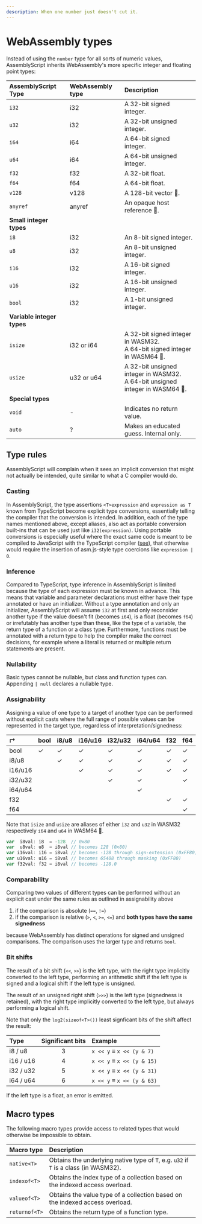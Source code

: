 ```yaml
---
description: When one number just doesn't cut it.
---
```


# WebAssembly types

Instead of using the `number` type for all sorts of numeric values, AssemblyScript inherits WebAssembly's more specific integer and floating point types:

| AssemblyScript Type | WebAssembly type | Description
| :------------------ | :--------------- | :-----------
| `i32`               | i32              | A 32-bit signed integer.
| `u32`               | i32              | A 32-bit unsigned integer.
| `i64`               | i64              | A 64-bit signed integer.
| `u64`               | i64              | A 64-bit unsigned integer.
| `f32`               | f32              | A 32-bit float.
| `f64`               | f64              | A 64-bit float.
| `v128`              | v128             | A 128-bit vector 🦄.
| `anyref`            | anyref           | An opaque host reference 🦄.
| **Small integer types**                |
| `i8`                | i32              | An 8-bit signed integer.
| `u8`                | i32              | An 8-bit unsigned integer.
| `i16`               | i32              | A 16-bit signed integer.
| `u16`               | i32              | A 16-bit unsigned integer.
| `bool`              | i32              | A 1-bit unsigned integer.
| **Variable integer types**             |
| `isize`             | i32 or i64       | A 32-bit signed integer in WASM32.<br />A 64-bit signed integer in WASM64 🦄.
| `usize`             | u32 or u64       | A 32-bit unsigned integer in WASM32.<br />A 64-bit unsigned integer in WASM64 🦄.
| **Special types**                      |
| `void`              | -                | Indicates no return value.
| `auto`              | ?                | Makes an educated guess. Internal only.

## Type rules

AssemblyScript will complain when it sees an implicit conversion that might not actually be intended, quite similar to what a C compiler would do.

### Casting

In AssemblyScript, the type assertions `<T>expression` and `expression as T` known from TypeScript become explicit type conversions, essentially telling the compiler that the conversion is intended. In addition, each of the type names mentioned above, except aliases, also act as portable conversion built-ins that can be used just like `i32(expression)`. Using portable conversions is especially useful where the exact same code is meant to be compiled to JavaScript with the TypeScript compiler \([see](./portability.md)\), that otherwise would require the insertion of asm.js-style type coercions like `expression | 0`.

### Inference

Compared to TypeScript, type inference in AssemblyScript is limited because the type of each expression must be known in advance. This means that variable and parameter declarations must either have their type annotated or have an initializer. Without a type annotation and only an initializer, AssemblyScript will assume `i32` at first and only reconsider another type if the value doesn't fit \(becomes `i64`\), is a float \(becomes `f64`\) or irrefutably has another type than these, like the type of a variable, the return type of a function or a class type. Furthermore, functions must be annotated with a return type to help the compiler make the correct decisions, for example where a literal is returned or multiple return statements are present.

### Nullability

Basic types cannot be nullable, but class and function types can. Appending `| null` declares a nullable type.

### Assignability

Assigning a value of one type to a target of another type can be performed without explicit casts where the full range of possible values can be represented in the target type, regardless of interpretation/signedness:

| ↱       | bool | i8/u8 | i16/u16 | i32/u32 | i64/u64 | f32 | f64 |
| :------ | :--- | :---- | :------ | :------ | :------ | :-- | :-- |
| bool    | ✓ | ✓   | ✓ | ✓ | ✓ | ✓ | ✓ |
| i8/u8   |  | ✓ | ✓ | ✓ | ✓ | ✓ | ✓ |
| i16/u16 |  |  | ✓ | ✓ | ✓ | ✓ | ✓ |
| i32/u32 |  |  |  | ✓ | ✓ |  | ✓ |
| i64/u64 |  |  |  |  | ✓ |  |  |
| f32     |  |  |  |  |  | ✓ | ✓ |
| f64     |  |  |  |  |  |  | ✓ |

Note that `isize` and `usize` are aliases of either `i32` and `u32` in WASM32 respectively `i64` and `u64` in WASM64 🦄.

```ts
var  i8val: i8  = -128  // 0x80
var  u8val: u8  = i8val // becomes 128 (0x80)
var i16val: i16 = i8val // becomes -128 through sign-extension (0xFF80)
var u16val: u16 = i8val // becomes 65408 through masking (0xFF80)
var f32val: f32 = i8val // becomes -128.0
```

### Comparability

Comparing two values of different types can be performed without an explicit cast under the same rules as outlined in assignability above

1. if the comparison is absolute \(`==`, `!=`\)
2. if the comparison is relative \(`>`, `<`, `>=`, `<=`\) and **both types have the same signedness**

because WebAssembly has distinct operations for signed and unsigned comparisons. The comparison uses the larger type and returns `bool`.

### Bit shifts

The result of a bit shift \(`<<`, `>>`\) is the left type, with the right type implicitly converted to the left type, performing an arithmetic shift if the left type is signed and a logical shift if the left type is unsigned.

The result of an unsigned right shift \(`>>>`\) is the left type \(signedness is retained\), with the right type implicitly converted to the left type, but always performing a logical shift.

Note that only the `log2(sizeof<T>())` least signficant bits of the shift affect the result:

| Type      | Significant bits | Example
| :-------- | :--------------: | :------------------------
| i8 / u8   | 3                | `x << y` ≡ `x << (y & 7)`
| i16 / u16 | 4                | `x << y` ≡ `x << (y & 15)`
| i32 / u32 | 5                | `x << y` ≡ `x << (y & 31)`
| i64 / u64 | 6                | `x << y` ≡ `x << (y & 63)`

If the left type is a float, an error is emitted.

## Macro types

The following macro types provide access to related types that would otherwise be impossible to obtain.

| Macro type    | Description
| :------------ | :----------
| `native<T>`   | Obtains the underlying native type of `T`, e.g. `u32` if `T` is a class \(in WASM32\).
| `indexof<T>`  | Obtains the index type of a collection based on the indexed access overload.
| `valueof<T>`  | Obtains the value type of a collection based on the indexed access overload.
| `returnof<T>` | Obtains the return type of a function type.
